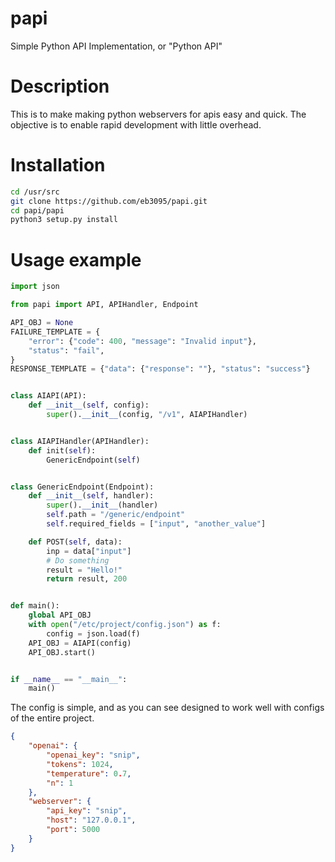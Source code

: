 # papi
Simple Python API Implementation, or "Python API"

# Description
This is to make making python webservers for apis easy and quick. The objective is to enable
rapid development with little overhead.

# Installation
```bash
cd /usr/src
git clone https://github.com/eb3095/papi.git
cd papi/papi
python3 setup.py install
```

# Usage example
```python
import json

from papi import API, APIHandler, Endpoint

API_OBJ = None
FAILURE_TEMPLATE = {
    "error": {"code": 400, "message": "Invalid input"},
    "status": "fail",
}
RESPONSE_TEMPLATE = {"data": {"response": ""}, "status": "success"}


class AIAPI(API):
    def __init__(self, config):
        super().__init__(config, "/v1", AIAPIHandler)


class AIAPIHandler(APIHandler):
    def init(self):
        GenericEndpoint(self)


class GenericEndpoint(Endpoint):
    def __init__(self, handler):
        super().__init__(handler)
        self.path = "/generic/endpoint"
        self.required_fields = ["input", "another_value"]

    def POST(self, data):
        inp = data["input"]
        # Do something
        result = "Hello!"
        return result, 200


def main():
    global API_OBJ
    with open("/etc/project/config.json") as f:
        config = json.load(f)
    API_OBJ = AIAPI(config)
    API_OBJ.start()


if __name__ == "__main__":
    main()
```

The config is simple, and as you can see designed to work well with configs of the entire project.

```json
{
    "openai": {
        "openai_key": "snip",
        "tokens": 1024,
        "temperature": 0.7,
        "n": 1
    },
    "webserver": {
        "api_key": "snip",
        "host": "127.0.0.1",
        "port": 5000
    }
}
```